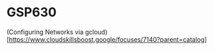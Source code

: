 # GSP630
(Configuring Networks via gcloud)[https://www.cloudskillsboost.google/focuses/7140?parent=catalog]
